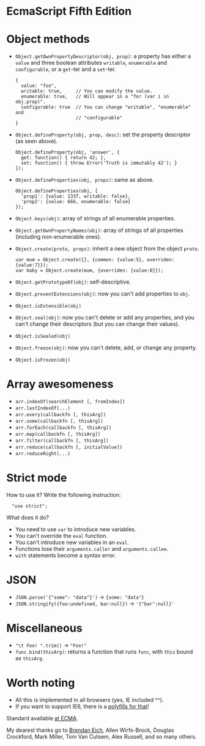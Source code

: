 EcmaScript Fifth Edition
========================


# Object methods

- `Object.getOwnPropertyDescriptor(obj, prop)`:
  a property has either a `value` and three boolean attributes `writable`,
  `enumerable` and `configurable`, or a `get`-ter and a `set`-ter.

      {
        value: "foo",
        writable: true,     // You can modify the value.
        enumerable: true,   // Will appear in a "for (var i in obj.prop)".
        configurable: true  // You can change "writable", "enumerable" and
                            // "configurable"
      }

- `Object.defineProperty(obj, prop, desc)`: set the property descriptor (as seen
  above).

      Object.defineProperty(obj, 'answer', {
        get: function() { return 42; },
        set: function() { throw Error('Truth is immutably 42'); }
      });

- `Object.defineProperties(obj, props)`: same as above.
  
      Object.defineProperties(obj, {
        'prop1': {value: 1337, writable: false},
        'prop2': {value: 666, enumerable: false}
      });

- `Object.keys(obj)`: array of strings of all enumerable properties.

- `Object.getOwnPropertyNames(obj)`: array of strings of all properties
  (including non-enumerable ones).

- `Object.create(proto, props)`: inherit a new object from the object `proto`.
    
      var mum = Object.create({}, {common: {value:5}, overriden: {value:7}});
      var baby = Object.create(mum, {overriden: {value:8}});

- `Object.getPrototypeOf(obj)`: self-descriptive.

- `Object.preventExtensions(obj)`: now you can't add properties to `obj`.

- `Object.isExtensible(obj)`

- `Object.seal(obj)`: now you can't delete or add any properties, and you can't
  change their descriptors (but you can change their values).

- `Object.isSealed(obj)`

- `Object.freeze(obj)`: now you can't delete, add, or change any property.

- `Object.isFrozen(obj)`


# Array awesomeness

- `arr.indexOf(searchElement [, fromIndex])`
- `arr.lastIndexOf(...)`
- `arr.every(callbackfn [, thisArg])`
- `arr.some(callbackfn [, thisArg])`
- `arr.forEach(callbackfn [, thisArg])`
- `arr.map(callbackfn [, thisArg])`
- `arr.filter(callbackfn [, thisArg])`
- `arr.reduce(callbackfn [, initialValue])`
- `arr.reduceRight(...)`


# Strict mode

How to use it?
Write the following instruction:

      "use strict";

What does it do?
  
- You need to use `var` to introduce new variables.
- You can't override the `eval` function.
- You can't introduce new variables in an `eval`.
- Functions lose their `arguments.caller` and `arguments.callee`.
- `with` statements become a syntax error.

# JSON

- `JSON.parse('{"some": "data"}')` → `{some: "data"}`
- `JSON.stringify({foo:undefined, bar:null})` → `'{"bar":null}'`

# Miscellaneous

- `"\t Foo! ".trim()` → `"Foo!"`
- `func.bind(thisArg)`: returns a function that runs `func`, with `this` bound
  as `thisArg`.


# Worth noting

- All this is implemented in all browsers (yes, IE included ^^).
- If you want to support IE6, there is
  a [polyfills for that](http://github.com/kriskowal/es5-shim)!

Standard available [at
ECMA](http://www.ecma-international.org/publications/files/ECMA-ST/ECMA-262.pdf).

My dearest thanks go to [Brendan Eich](http://brendaneich.com/), Allen
Wirfs-Brock, Douglas Crockford, Mark Miller, Tom Van Cutsem, Alex Russell, and
so many others.

